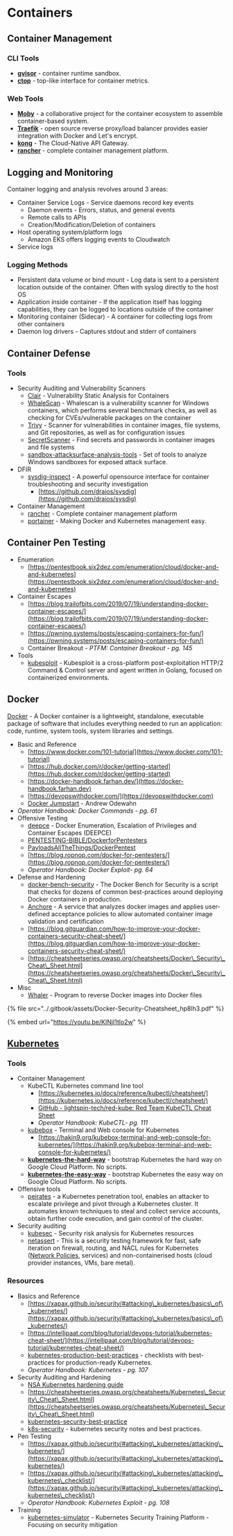 # Containers

## Container Management

### **CLI Tools**

* [**gvisor**](https://github.com/google/gvisor) - container runtime sandbox.
* [**ctop**](https://github.com/bcicen/ctop) - top-like interface for container metrics.

### **Web Tools**

* &#x20;[**Moby**](https://github.com/moby/moby) - a collaborative project for the container ecosystem to assemble container-based system.
* [**Traefik**](https://traefik.io) - open source reverse proxy/load balancer provides easier integration with Docker and Let's encrypt.
* [**kong**](https://github.com/Kong/kong) - The Cloud-Native API Gateway.
* [**rancher**](https://github.com/rancher/rancher) - complete container management platform.

## Logging and Monitoring

Container logging and analysis revolves around 3 areas:

* Container Service Logs - Service daemons record key events
  * Daemon events - Errors, status, and general events
  * Remote calls to APIs
  * Creation/Modification/Deletion of containers
* Host operating system/platform logs
  * Amazon EKS offers logging events to Cloudwatch
* Service logs

### Logging Methods

* Persistent data volume or bind mount - Log data is sent to a persistent location outside of the container. Often with syslog directly to the host OS
* Application inside container - If the application itself has logging capabilities, they can be logged to locations outside of the container
* Monitoring container (Sidecar) - A container for collecting logs from other containers
* Daemon log drivers - Captures stdout and stderr of containers

## Container Defense

### Tools

* Security Auditing and Vulnerability Scanners
  * [Clair](https://github.com/quay/clair) - Vulnerability Static Analysis for Containers
  * [WhaleScan](https://github.com/nccgroup/whalescan) - Whalescan is a vulnerability scanner for Windows containers, which performs several benchmark checks, as well as checking for CVEs/vulnerable packages on the container
  * [Trivy](https://github.com/aquasecurity/trivy) - Scanner for vulnerabilities in container images, file systems, and Git repositories, as well as for configuration issues
  * [SecretScanner](https://github.com/deepfence/SecretScanner) - Find secrets and passwords in container images and file systems
  * [sandbox-attacksurface-analysis-tools](https://github.com/googleprojectzero/sandbox-attacksurface-analysis-tools) - Set of tools to analyze Windows sandboxes for exposed attack surface.
* DFIR
  * [sysdig-inspect](https://github.com/draios/sysdig-inspect) - A powerful opensource interface for container troubleshooting and security investigation
    * [https://github.com/draios/sysdig](https://github.com/draios/sysdig)
* Container Management
  * [rancher](https://github.com/rancher/rancher) - Complete container management platform
  * [portainer](https://github.com/portainer/portainer) - Making Docker and Kubernetes management easy.

## Container Pen Testing

* Enumeration
  * [https://pentestbook.six2dez.com/enumeration/cloud/docker-and-and-kubernetes](https://pentestbook.six2dez.com/enumeration/cloud/docker-and-and-kubernetes)
* Container Escapes
  * [https://blog.trailofbits.com/2019/07/19/understanding-docker-container-escapes/](https://blog.trailofbits.com/2019/07/19/understanding-docker-container-escapes/)
  * [https://pwning.systems/posts/escaping-containers-for-fun/](https://pwning.systems/posts/escaping-containers-for-fun/)
  * Container Breakout - _PTFM: Container Breakout - pg. 145_
* Tools
  * [kubesploit](https://github.com/cyberark/kubesploit) - Kubesploit is a cross-platform post-exploitation HTTP/2 Command & Control server and agent written in Golang, focused on containerized environments.

## Docker

[Docker](https://www.docker.com) - A Docker container is a lightweight, standalone, executable package of software that includes everything needed to run an application: code, runtime, system tools, system libraries and settings.

* Basic and Reference
  * [https://www.docker.com/101-tutorial](https://www.docker.com/101-tutorial)
  * [https://hub.docker.com/r/docker/getting-started](https://hub.docker.com/r/docker/getting-started)
  * [https://docker-handbook.farhan.dev/](https://docker-handbook.farhan.dev)
  * [https://devopswithdocker.com/](https://devopswithdocker.com)
  * [Docker Jumpstart](http://odewahn.github.io/docker-jumpstart/) - Andrew Odewahn
* _Operator Handbook: Docker Commands - pg. 61_
* Offensive Testing
  * [deepce](https://github.com/stealthcopter/deepce) - Docker Enumeration, Escalation of Privileges and Container Escapes (DEEPCE)
  * [PENTESTING-BIBLE/DockerforPentesters](https://github.com/blaCCkHatHacEEkr/PENTESTING-BIBLE/blob/master/8-part-100-article/62\_article/Docker%20for%20Pentesters.pdf)
  * [PayloadsAllTheThings/DockerPentest](https://github.com/swisskyrepo/PayloadsAllTheThings/blob/master/Methodology%20and%20Resources/Container%20-%20Docker%20Pentest.md)
  * [https://blog.ropnop.com/docker-for-pentesters/](https://blog.ropnop.com/docker-for-pentesters/)
  * _Operator Handbook: Docker Exploit- pg. 64_
* Defense and Hardening
  * [docker-bench-security](https://github.com/docker/docker-bench-security) - The Docker Bench for Security is a script that checks for dozens of common best-practices around deploying Docker containers in production.
  * [Anchore](https://github.com/anchore/anchore-engine) - A service that analyzes docker images and applies user-defined acceptance policies to allow automated container image validation and certification
  * [https://blog.gitguardian.com/how-to-improve-your-docker-containers-security-cheat-sheet/](https://blog.gitguardian.com/how-to-improve-your-docker-containers-security-cheat-sheet/)
  * [https://cheatsheetseries.owasp.org/cheatsheets/Docker\_Security\_Cheat\_Sheet.html](https://cheatsheetseries.owasp.org/cheatsheets/Docker\_Security\_Cheat\_Sheet.html)
* Misc
  * [Whaler](https://github.com/P3GLEG/Whaler) - Program to reverse Docker images into Docker files

{% file src="../.gitbook/assets/Docker-Security-Cheatsheet_hp8lh3.pdf" %}

{% embed url="https://youtu.be/KINjI1tlo2w" %}

## [Kubernetes](https://kubernetes.io)

### Tools

* Container Management
  * KubeCTL Kubernetes command line tool
    * [https://kubernetes.io/docs/reference/kubectl/cheatsheet/](https://kubernetes.io/docs/reference/kubectl/cheatsheet/)
    * [GitHub - lightspin-tech/red-kube: Red Team KubeCTL Cheat Sheet](https://github.com/lightspin-tech/red-kube)&#x20;
    * _Operator Handbook: KubeCTL- pg. 111_
  * [kubebox](https://github.com/astefanutti/kubebox) - Terminal and Web console for Kubernetes
    * [https://hakin9.org/kubebox-terminal-and-web-console-for-kubernetes/](https://hakin9.org/kubebox-terminal-and-web-console-for-kubernetes/)
  * [**kubernetes-the-hard-way**](https://github.com/kelseyhightower/kubernetes-the-hard-way) - bootstrap Kubernetes the hard way on Google Cloud Platform. No scripts.
  * [**kubernetes-the-easy-way**](https://github.com/jamesward/kubernetes-the-easy-way) - bootstrap Kubernetes the easy way on Google Cloud Platform. No scripts.
* Offensive tools
  * [peirates](https://www.kali.org/tools/peirates/)  - a Kubernetes penetration tool, enables an attacker to escalate privilege and pivot through a Kubernetes cluster. It automates known techniques to steal and collect service accounts, obtain further code execution, and gain control of the cluster.
* Security auditing
  * [kubesec](https://github.com/controlplaneio/kubesec) - Security risk analysis for Kubernetes resources
  * [netassert](https://github.com/controlplaneio/netassert) - This is a security testing framework for fast, safe iteration on firewall, routing, and NACL rules for Kubernetes ([Network Policies](https://kubernetes.io/docs/concepts/services-networking/network-policies/), services) and non-containerised hosts (cloud provider instances, VMs, bare metal).

### Resources

* Basics and Reference
  * [https://xapax.github.io/security/#attacking\_kubernetes/basics\_of\_kubernetes/](https://xapax.github.io/security/#attacking\_kubernetes/basics\_of\_kubernetes/)
  * [https://intellipaat.com/blog/tutorial/devops-tutorial/kubernetes-cheat-sheet/](https://intellipaat.com/blog/tutorial/devops-tutorial/kubernetes-cheat-sheet/)
  * [kubernetes-production-best-practices](https://learnk8s.io/production-best-practices/) - checklists with best-practices for production-ready Kubernetes.
  * _Operator Handbook: Kubernetes - pg. 107_
* Security Auditing and Hardening
  * [NSA Kubernetes hardening guide](https://media.defense.gov/2021/Aug/03/2002820425/-1/-1/1/CTR\_KUBERNETES%20HARDENING%20GUIDANCE.PDF)
  * [https://cheatsheetseries.owasp.org/cheatsheets/Kubernetes\_Security\_Cheat\_Sheet.html](https://cheatsheetseries.owasp.org/cheatsheets/Kubernetes\_Security\_Cheat\_Sheet.html)
  * [kubernetes-security-best-practice](https://github.com/freach/kubernetes-security-best-practice)
  * [k8s-security](https://github.com/kabachook/k8s-security) - kubernetes security notes and best practices.
* Pen Testing
  * [https://xapax.github.io/security/#attacking\_kubernetes/attacking\_kubernetes/](https://xapax.github.io/security/#attacking\_kubernetes/attacking\_kubernetes/)
  * [https://xapax.github.io/security/#attacking\_kubernetes/attacking\_kubernetes\_checklist/](https://xapax.github.io/security/#attacking\_kubernetes/attacking\_kubernetes\_checklist/)
  * _Operator Handbook: Kubernetes Exploit - pg. 108_
* Training
  * [kubernetes-simulator](https://github.com/kubernetes-simulator/simulator) - Kubernetes Security Training Platform - Focusing on security mitigation
